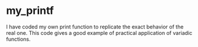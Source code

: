 # my_printf
I have coded my own print function to replicate the exact behavior of the real one. This code gives a good example of practical application of variadic functions.
